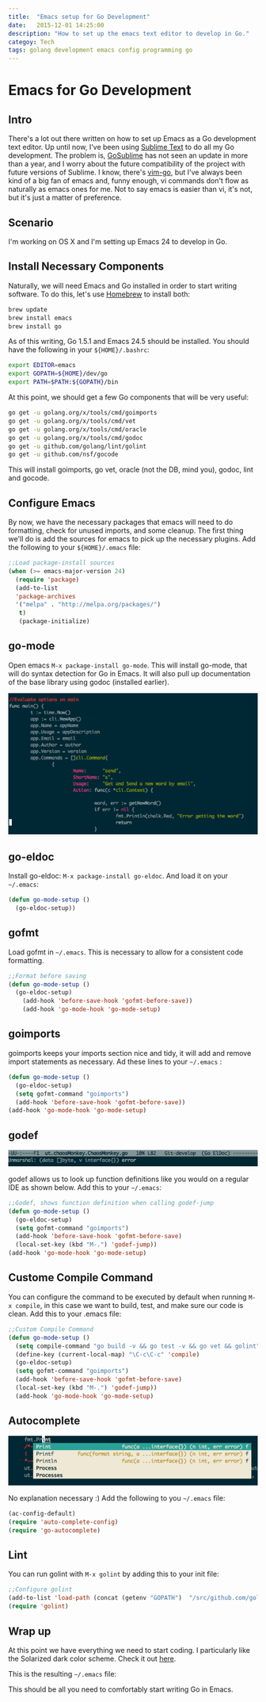 ```yaml
---
title:  "Emacs setup for Go Development"
date:   2015-12-01 14:25:00
description: "How to set up the emacs text editor to develop in Go."
categoy: Tech
tags: golang development emacs config programming go
---
```


Emacs for Go Development
==

Intro
-

There's a lot out there written on how to set up Emacs as a Go development text editor. Up until now, I've been using [Sublime Text](http://www.sublimetext.com/) to do all my Go development. The problem is, [GoSublime](https://github.com/DisposaBoy/GoSublime) has not seen an update in more than a year, and I worry about the future compatibility of the project with future versions of Sublime. I know, there's [vim-go](https://github.com/fatih/vim-go), but I've always been kind of a big fan of emacs and, funny enough, vi commands don't flow as naturally as emacs ones for me. Not to say emacs is easier than vi, it's not, but it's just a matter of preference.

Scenario
-

I'm working on OS X and I'm setting up Emacs 24 to develop in Go.

Install Necessary Components
--
Naturally, we will need Emacs and Go installed in order to start writing software. To do this, let's use [Homebrew](http://brew.sh/) to install both:

```bash
brew update
brew install emacs
brew install go
```

As of this writing, Go 1.5.1 and Emacs 24.5 should be installed.
You should have the following in your `${HOME}/.bashrc`:

```bash
export EDITOR=emacs
export GOPATH=${HOME}/dev/go
export PATH=$PATH:${GOPATH}/bin
```

At this point, we should get a few Go components that will be very useful:

```bash
go get -u golang.org/x/tools/cmd/goimports
go get -u golang.org/x/tools/cmd/vet
go get -u golang.org/x/tools/cmd/oracle
go get -u golang.org/x/tools/cmd/godoc
go get -u github.com/golang/lint/golint
go get -u github.com/nsf/gocode
```

This will install goimports, go vet, oracle (not the DB, mind you), godoc, lint and gocode.

Configure Emacs
--
By now, we have the necessary packages that emacs will need to do formatting, check for unused imports, and some cleanup. The first thing we'll do is add the sources for emacs to pick up the necessary plugins. Add the following to your `${HOME}/.emacs` file:

```lisp
;;Load package-install sources
(when (>= emacs-major-version 24)
  (require 'package)
  (add-to-list
  'package-archives
  '("melpa" . "http://melpa.org/packages/")
   t)
   (package-initialize)
```

go-mode
---
Open emacs `M-x package-install go-mode`. This will install go-mode, that will do syntax detection for Go in Emacs. It will also pull up documentation of the base library using godoc (installed earlier).

![IMAGE 1](https://raw.githubusercontent.com/iarenzana/iarenzana.github.io/master/assets/images/2015/12/syntax.png)

go-eldoc
---
Install go-eldoc: `M-x package-install go-eldoc`. And load it on your `~/.emacs`:

```lisp
(defun go-mode-setup ()
  (go-eldoc-setup))
```

gofmt
---
Load gofmt in `~/.emacs`. This is necessary to allow for a consistent code formatting.

```lisp
;;Format before saving
(defun go-mode-setup ()
  (go-eldoc-setup)
    (add-hook 'before-save-hook 'gofmt-before-save))
    (add-hook 'go-mode-hook 'go-mode-setup)
```

goimports
---
goimports keeps your imports section nice and tidy, it will add and remove import statements as necessary. Ad these lines to your `~/.emacs` :

```lisp
(defun go-mode-setup ()
  (go-eldoc-setup)
  (setq gofmt-command "goimports")
  (add-hook 'before-save-hook 'gofmt-before-save))
(add-hook 'go-mode-hook 'go-mode-setup)
```

godef
---

![IMAGE 2](https://raw.githubusercontent.com/iarenzana/iarenzana.github.io/master/assets/images/2015/12/godef.png)

godef allows us to look up function definitions like you would on a regular IDE as shown below. Add this to your `~/.emacs`:

```lisp
;;Godef, shows function definition when calling godef-jump
(defun go-mode-setup ()
  (go-eldoc-setup)
  (setq gofmt-command "goimports")
  (add-hook 'before-save-hook 'gofmt-before-save)
  (local-set-key (kbd "M-.") 'godef-jump))
(add-hook 'go-mode-hook 'go-mode-setup)
```

Custome Compile Command
---
You can configure the command to be executed by default when running `M-x compile`, in this case we want to build, test, and make sure our code is clean. Add this to your .emacs file:

```lisp
;;Custom Compile Command
(defun go-mode-setup ()
  (setq compile-command "go build -v && go test -v && go vet && golint")
  (define-key (current-local-map) "\C-c\C-c" 'compile)
  (go-eldoc-setup)
  (setq gofmt-command "goimports")
  (add-hook 'before-save-hook 'gofmt-before-save)
  (local-set-key (kbd "M-.") 'godef-jump))
  (add-hook 'go-mode-hook 'go-mode-setup)
```

Autocomplete
---

![IMAGE 3](https://raw.githubusercontent.com/iarenzana/iarenzana.github.io/master/assets/images/2015/12/autocomplete.png)

No explanation necessary :) Add the following to you `~/.emacs` file:
```lisp
(ac-config-default)
(require 'auto-complete-config)
(require 'go-autocomplete)
```

Lint
---
You can run golint with `M-x golint` by adding this to your init file:

```lisp
;;Configure golint
(add-to-list 'load-path (concat (getenv "GOPATH")  "/src/github.com/golang/lint/misc/emacs"))
(require 'golint)
```

Wrap up
--
At this point we have everything we need to start coding. I particularly like the Solarized dark color scheme. Check it out [here](http://ethanschoonover.com/solarized).

This is the resulting `~/.emacs` file:

<script src="https://gist.github.com/iarenzana/369132f40524b7dc0927.js"></script>

This should be all you need to comfortably start writing Go in Emacs.
